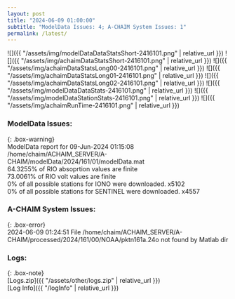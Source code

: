 ```yaml
---
layout: post
title: "2024-06-09 01:00:00"
subtitle: "ModelData Issues: 4; A-CHAIM System Issues: 1"
permalink: /latest/
---
```


![]({{ "/assets/img/modelDataDataStatsShort-2416101.png" | relative_url }})
![]({{ "/assets/img/achaimDataStatsShort-2416101.png" | relative_url }})
![]({{ "/assets/img/achaimDataStatsLong00-2416101.png" | relative_url }})
![]({{ "/assets/img/achaimDataStatsLong01-2416101.png" | relative_url }})
![]({{ "/assets/img/achaimDataStatsLong02-2416101.png" | relative_url }})
![]({{ "/assets/img/modelDataDataStats-2416101.png" | relative_url }})
![]({{ "/assets/img/modelDataStationStats-2416101.png" | relative_url }})
![]({{ "/assets/img/achaimRunTime-2416101.png" | relative_url }})


### ModelData Issues:  
  
{: .box-warning}  
 ModelData report for 09-Jun-2024 01:15:08   
 /home/chaim/ACHAIM_SERVER/A-CHAIM/modelData/2024/161/01/modelData.mat   
 64.3255% of RIO absoprtion values are finite   
 73.0061% of RIO volt values are finite   
 0% of all possible stations for IONO were downloaded. x5102   
 0% of all possible stations for SENTINEL were downloaded. x4557   
  
### A-CHAIM System Issues:  
  
{: .box-error}  
2024-06-09 01:24:51 File /home/chaim/ACHAIM_SERVER/A-CHAIM/processed/2024/161/00/NOAA/pktn161a.24o not found by Matlab dir  

### Logs:  
  
{: .box-note}  
[Logs.zip]({{ "/assets/other/logs.zip" | relative_url }})  
[Log Info]({{ "/logInfo" | relative_url }})  
